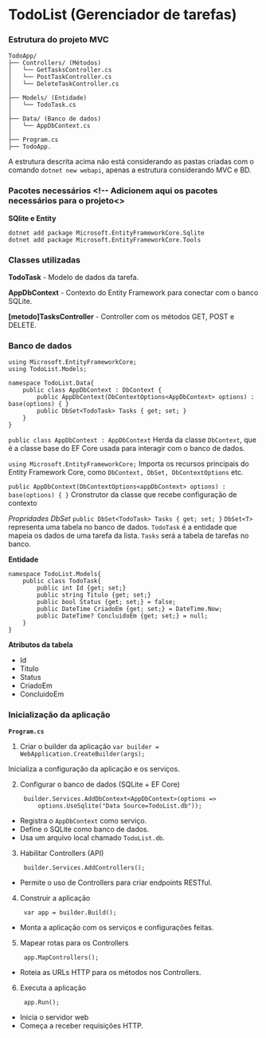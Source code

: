 # TodoList (Gerenciador de tarefas)

### Estrutura do projeto MVC

    TodoApp/
    ├── Controllers/ (Métodos)
    │   └── GetTasksController.cs 
    │   └── PostTaskController.cs
    │   └── DeleteTaskController.cs
    │
    ├── Models/ (Entidade)
    │   └── TodoTask.cs
    │
    ├── Data/ (Banco de dados)
    │   └── AppDbContext.cs
    │
    ├── Program.cs
    ├── TodoApp.

A estrutura descrita acima não está considerando as pastas criadas com o comando `dotnet new webapi`, apenas a estrutura considerando MVC e BD.

### Pacotes necessários  <!-- Adicionem aqui os pacotes necessários para o projeto<>

**SQlite e Entity**

    dotnet add package Microsoft.EntityFrameworkCore.Sqlite
    dotnet add package Microsoft.EntityFrameworkCore.Tools

### Classes utilizadas

**TodoTask** - Modelo de dados da tarefa.

**AppDbContext** - Contexto do Entity Framework para conectar com o banco SQLite.

**[metodo]TasksController** - Controller com os métodos GET, POST e DELETE.

### Banco de dados

    using Microsoft.EntityFrameworkCore;
    using TodoList.Models;
    
    namespace TodoList.Data{
        public class AppDbContext : DbContext {
            public AppDbContext(DbContextOptions<AppDbContext> options) : base(options) { }
            public DbSet<TodoTask> Tasks { get; set; }
        }
    }

`public class AppDbContext : AppDbContext` Herda da classe `DbContext`, que é a classe base do EF Core usada para interagir com o banco de dados.

`using Microsoft.EntityFrameworkCore;` Importa os recursos principais do Entity Framework Core, como `DbContext, DbSet, DbContextOptions` etc.

`public AppDbContext(DbContextOptions<appDbContext> options) : base(options) { }` Cronstrutor da classe que recebe configuração de contexto

*Propridades DbSet* 
`public DbSet<TodoTask> Tasks { get; set; }`
`DbSet<T>` representa uma tabela no banco de dados.
`TodoTask` é a entidade que mapeia os dados de uma tarefa da lista.
`Tasks` será a tabela de tarefas no banco.

**Entidade**

    namespace TodoList.Models{
        public class TodoTask{
            public int Id {get; set;}
            public string Titulo {get; set;}
            public bool Status {get; set;} = false;
            public DateTime CriadoEm {get; set;} = DateTime.Now;
            public DateTime? ConcluidoEm {get; set;} = null;
        }
    }

**Atributos da tabela**
- Id
- Titulo
- Status
- CriadoEm
- ConcluidoEm

### Inicialização da aplicação 
**`Program.cs`**

1. Criar o builder da aplicação
    `var builder = WebApplication.CreateBuilder(args);`

Inicializa a configuração da aplicação e os serviços.

2. Configurar o banco de dados (SQLite + EF Core)

        builder.Services.AddDbContext<AppDbContext>(options =>
            options.UseSqlite("Data Source=TodoList.db"));

- Registra o `AppDbContext` como serviço.
- Define o SQLite como banco de dados.
- Usa um arquivo local chamado `TodoList.db`.

3. Habilitar Controllers (API)

        builder.Services.AddControllers();

- Permite o uso de Controllers para criar endpoints RESTful.

4. Construir a aplicação

        var app = builder.Build();
- Monta a aplicação com os serviços e configurações feitas.

5. Mapear rotas para os Controllers

        app.MapControllers();

- Roteia as URLs HTTP para os métodos nos Controllers.

6. Executa a aplicação

        app.Run();

- Inicia o servidor web
- Começa a receber requisições HTTP.